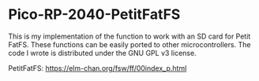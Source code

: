 # Pico-RP-2040-PetitFatFS

This is my implementation of the function to work with an SD card for Petit FatFS. 
These functions can be easily ported to other microcontrollers. 
The code I wrote is distributed under the GNU GPL v3 license.

PetitFatFS: https://elm-chan.org/fsw/ff/00index_p.html
